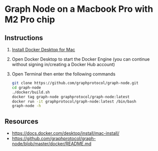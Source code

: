 # Graph Node on a Macbook Pro with M2 Pro chip
## Instructions
1. [Install Docker Desktop for Mac](https://docs.docker.com/desktop/install/mac-install/)
2. Open Docker Desktop to start the Docker Engine (you can continue without signing in/creating a Docker Hub account)
3. Open Terminal then enter the following commands

    ``` bash
    git clone https://github.com/graphprotocol/graph-node.git
    cd graph-node
    ./docker/build.sh
    docker tag graph-node graphprotocol/graph-node:latest
    docker run -it graphprotocol/graph-node:latest /bin/bash
    graph-node -h
    ```

## Resources
* https://docs.docker.com/desktop/install/mac-install/
* https://github.com/graphprotocol/graph-node/blob/master/docker/README.md
